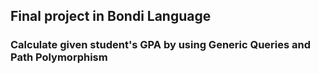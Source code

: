 ## Final project in Bondi Language

### Calculate given student's GPA by using Generic Queries and Path Polymorphism
